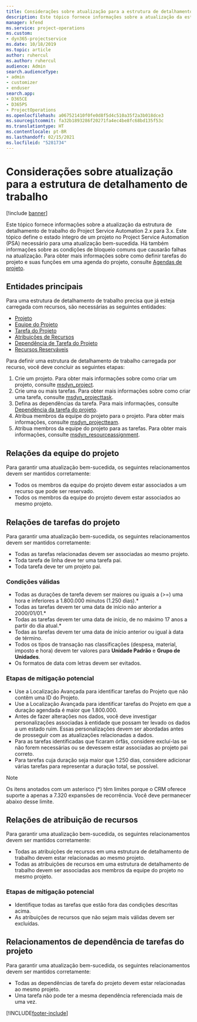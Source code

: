 ```yaml
---
title: Considerações sobre atualização para a estrutura de detalhamento de trabalho
description: Este tópico fornece informações sobre a atualização da estrutura de detalhamento de trabalho do Project Service Automation 2.x para 3.x.
manager: kfend
ms.service: project-operations
ms.custom:
- dyn365-projectservice
ms.date: 10/18/2019
ms.topic: article
author: ruhercul
ms.author: ruhercul
audience: Admin
search.audienceType:
- admin
- customizer
- enduser
search.app:
- D365CE
- D365PS
- ProjectOperations
ms.openlocfilehash: a067521410f0fe0d8f5d4c510a35f2a3b018dce3
ms.sourcegitcommit: fa32b1893286f20271fa4ec4be8fc68bd135f53c
ms.translationtype: HT
ms.contentlocale: pt-BR
ms.lasthandoff: 02/15/2021
ms.locfileid: "5281734"
---
```

# <a name="upgrade-considerations-for-the-work-breakdown-structure"></a>Considerações sobre atualização para a estrutura de detalhamento de trabalho

[!include [banner](../includes/psa-now-project-operations.md)]

Este tópico fornece informações sobre a atualização da estrutura de detalhamento de trabalho do Project Service Automation 2.x para 3.x. Este tópico define o estado íntegro de um projeto no Project Service Automation (PSA) necessário para uma atualização bem-sucedida. Há também informações sobre as condições de bloqueio comuns que causarão falhas na atualização. Para obter mais informações sobre como definir tarefas do projeto e suas funções em uma agenda do projeto, consulte [Agendas de projeto](project-creating.md).

## <a name="key-entities"></a>Entidades principais
Para uma estrutura de detalhamento de trabalho precisa que já esteja carregada com recursos, são necessárias as seguintes entidades:

- [Projeto](https://docs.microsoft.com/dynamics365/customerengagement/on-premises/developer/entities/msdyn_project)
- [Equipe do Projeto](https://docs.microsoft.com/dynamics365/customerengagement/on-premises/developer/entities/msdyn_projectteam)
- [Tarefa do Projeto](https://docs.microsoft.com/dynamics365/customerengagement/on-premises/developer/entities/msdyn_projecttask)
- [Atribuições de Recursos](https://docs.microsoft.com/dynamics365/customerengagement/on-premises/developer/entities/msdyn_resourceassignment)
- [Dependência de Tarefa do Projeto](https://docs.microsoft.com/dynamics365/customerengagement/on-premises/developer/entities/msdyn_projecttaskdependency)
- [Recursos Reserváveis](https://docs.microsoft.com/dynamics365/customerengagement/on-premises/developer/entities/bookableresource)

Para definir uma estrutura de detalhamento de trabalho carregada por recurso, você deve concluir as seguintes etapas:

1. Crie um projeto. Para obter mais informações sobre como criar um projeto, consulte [msdyn_project](https://docs.microsoft.com/dynamics365/customerengagement/on-premises/developer/entities/msdyn_project).
2. Crie uma ou mais tarefas. Para obter mais informações sobre como criar uma tarefa, consulte [msdyn_projecttask](https://docs.microsoft.com/dynamics365/customerengagement/on-premises/developer/entities/msdyn_projecttask).
3. Defina as dependências da tarefa. Para mais informações, consulte [Dependência da tarefa do projeto](https://docs.microsoft.com/dynamics365/customerengagement/on-premises/developer/entities/msdyn_projecttaskdependency).
4. Atribua membros da equipe do projeto para o projeto. Para obter mais informações, consulte [msdyn_projectteam](https://docs.microsoft.com/dynamics365/customerengagement/on-premises/developer/entities/msdyn_projectteam).
5. Atribua membros da equipe do projeto para as tarefas. Para obter mais informações, consulte [msdyn_resourceassignment](https://docs.microsoft.com/dynamics365/customerengagement/on-premises/developer/entities/msdyn_resourceassignment).

## <a name="project-team-relationships"></a>Relações da equipe do projeto

Para garantir uma atualização bem-sucedida, os seguintes relacionamentos devem ser mantidos corretamente:
- Todos os membros da equipe do projeto devem estar associados a um recurso que pode ser reservado.
- Todos os membros da equipe do projeto devem estar associados ao mesmo projeto. 

## <a name="project-task-relationships"></a>Relações de tarefas do projeto
Para garantir uma atualização bem-sucedida, os seguintes relacionamentos devem ser mantidos corretamente:

- Todas as tarefas relacionadas devem ser associadas ao mesmo projeto.
- Toda tarefa de linha deve ter uma tarefa pai.
- Toda tarefa deve ter um projeto pai.

### <a name="valid-conditions"></a>Condições válidas

- Todas as durações de tarefa devem ser maiores ou iguais a (>=) uma hora e inferiores a 1.800.000 minutos (1.250 dias).*
- Todas as tarefas devem ter uma data de início não anterior a 2000/01/01.*
- Todas as tarefas devem ter uma data de início, de no máximo 17 anos a partir do dia atual.*
- Todas as tarefas devem ter uma data de início anterior ou igual à data de término.
- Todos os tipos de transação nas classificações (despesa, material, imposto e hora) devem ter valores para **Unidade Padrão** e **Grupo de Unidades**.
- Os formatos de data com letras devem ser evitados.

### <a name="potential-mitigation-steps"></a>Etapas de mitigação potencial
- Use a Localização Avançada para identificar tarefas do Projeto que não contêm uma ID do Projeto.
- Use a Localização Avançada para identificar tarefas do Projeto em que a duração agendada é maior que 1.800.000.
- Antes de fazer alterações nos dados, você deve investigar personalizações associadas à entidade que possam ter levado os dados a um estado ruim. Essas personalizações devem ser abordadas antes de prosseguir com as atualizações relacionadas a dados.
- Para as tarefas identificadas que ficaram órfãs, considere excluí-las se não forem necessárias ou se devessem estar associadas ao projeto pai correto.
- Para tarefas cuja duração seja maior que 1.250 dias, considere adicionar várias tarefas para representar a duração total, se possível.

> [!NOTE]
> Os itens anotados com um asterisco (\*) têm limites porque o CRM oferece suporte a apenas a 7.320 expansões de recorrência. Você deve permanecer abaixo desse limite.

## <a name="resource-assignment-relationships"></a>Relações de atribuição de recursos
Para garantir uma atualização bem-sucedida, os seguintes relacionamentos devem ser mantidos corretamente:

- Todas as atribuições de recursos em uma estrutura de detalhamento de trabalho devem estar relacionadas ao mesmo projeto.
- Todas as atribuições de recursos em uma estrutura de detalhamento de trabalho devem ser associadas aos membros da equipe do projeto no mesmo projeto.

### <a name="potential-mitigation-steps"></a>Etapas de mitigação potencial
- Identifique todas as tarefas que estão fora das condições descritas acima.  
- As atribuições de recursos que não sejam mais válidas devem ser excluídas.

## <a name="project-task-dependency-relationships"></a>Relacionamentos de dependência de tarefas do projeto
Para garantir uma atualização bem-sucedida, os seguintes relacionamentos devem ser mantidos corretamente:

- Todas as dependências de tarefa do projeto devem estar relacionadas ao mesmo projeto.
- Uma tarefa não pode ter a mesma dependência referenciada mais de uma vez.


[!INCLUDE[footer-include](../includes/footer-banner.md)]